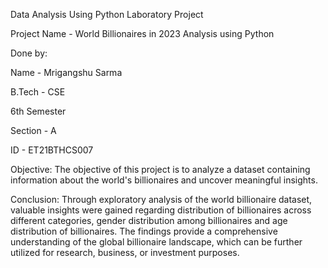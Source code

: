 Data Analysis Using Python Laboratory Project

Project Name - World Billionaires in 2023 Analysis using Python

Done by:

Name - Mrigangshu Sarma

B.Tech - CSE

6th Semester

Section - A

ID - ET21BTHCS007

Objective: The objective of this project is to analyze a dataset containing information about the world's billionaires and uncover meaningful insights.

Conclusion: Through exploratory analysis of the world billionaire dataset, valuable insights were gained regarding distribution of billionaires across different categories, gender distribution among billionaires and age distribution of billionaires. The findings provide a comprehensive understanding of the global billionaire landscape, which can be further utilized for research, business, or investment purposes.
